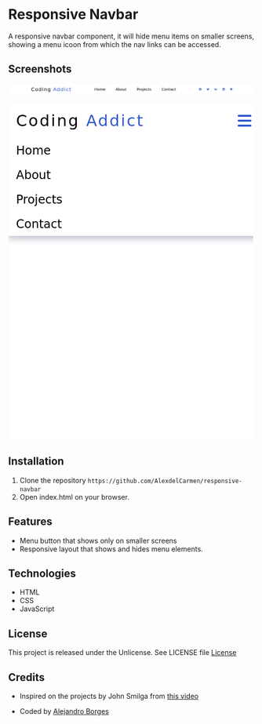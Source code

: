 # Responsive Navbar

A responsive navbar component, it will hide menu items on smaller screens, showing a menu icoon from which the nav links can be accessed.

## Screenshots

![Screenshot 1](./assets/screenshot2.png)

![Screenshot 2](./assets/screenshot1.png)

## Installation

1. Clone the repository `https://github.com/AlexdelCarmen/responsive-navbar`
2. Open index.html on your browser.

## Features

- Menu button that shows only on smaller screens
- Responsive layout that shows and hides menu elements. 

## Technologies

- HTML
- CSS
- JavaScript

## License

This project is released under the Unlicense.  See LICENSE file [License](./LICENSE)

## Credits

- Inspired on the projects by John Smilga from [this video](https://youtu.be/3PHXvlpOkf4)

- Coded by [Alejandro Borges](https://github.com/AlexdelCarmen)
